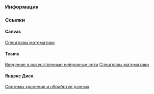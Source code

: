 ### Информация
### Ссылки

#### Canvas

[Спецглавы математики](https://lms.misis.ru/courses/21862)

#### Teams
[Введение в искусственные нейронные сети](https://teams.microsoft.com/dl/launcher/launcher.html?url=%2F_%23%2Fl%2Fteam%2F19%3AO6NqmX50WDgQouQ7_daf2zxpIWTpP4n5B2TzZLzn4ss1%40thread.tacv2%2Fconversations%3FgroupId%3De7cd1b25-366f-4137-be71-a531fc17548a%26tenantId%3D21f92996-c72d-4b9f-b5a5-283c00b9ecaa&type=team&deeplinkId=0494b38a-72fc-4506-a4d1-1fdfc22ea08e&directDl=true&msLaunch=true&enableMobilePage=true&suppressPrompt=true)
[Спецглавы математики](https://teams.microsoft.com/l/channel/19:a1MIsTq_vdZQGCDKzxYH1b7RzjnDqD2doGlcv1aZrM41@thread.tacv2/Общий?groupId=2d3939a9-274e-4781-b863-f6365a6a8b45&tenantId=21f92996-c72d-4b9f-b5a5-283c00b9ecaa)

#### Яндекс Диск
[Системы хранения и обработки данных](https://disk.yandex.ru/d/i30YOn4p_nQavw)

